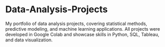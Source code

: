 # Data-Analysis-Projects
My portfolio of data analysis projects, covering statistical methods, predictive modeling, and machine learning applications. All projects were developed in Google Colab and showcase skills in Python, SQL, Tableau, and data visualization.
